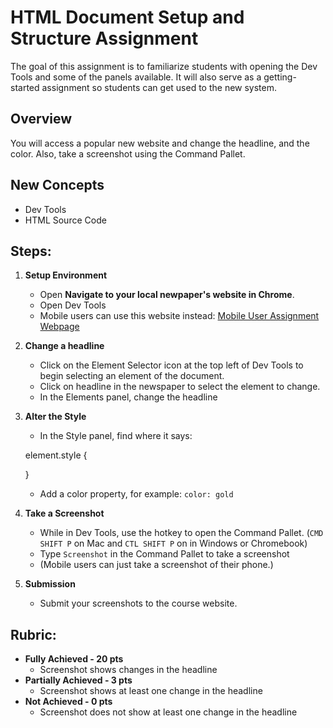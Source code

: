 # HTML Document Setup and Structure Assignment

The goal of this assignment is to familiarize students with opening the Dev Tools and some of the panels available. It will also serve as a getting-started assignment so students can get used to the new system.

## Overview

You will access a popular new website and change the headline, and the color. Also, take a screenshot using the Command Pallet.

## New Concepts

* Dev Tools
* HTML Source Code

## Steps:

1. **Setup Environment**

   - Open **Navigate to your local newpaper's website in Chrome**.
   -  Open Dev Tools
   - Mobile users can use this website instead: [Mobile User Assignment Webpage](https://codexcourses.github.io/mobile-dev-tools-demo/)

2. **Change a headline**

    - Click on the Element Selector icon at the top left of Dev Tools to begin selecting an element of the document.
    - Click on headline in the newspaper to select the element to change.
    - In the Elements panel, change the headline

3. **Alter the Style**

    - In the Style panel, find where it says:

    element.style {

    }

    - Add a color property, for example: `color: gold`

4. **Take a Screenshot**

    - While in Dev Tools, use the hotkey to open the Command Pallet. (`CMD SHIFT P` on Mac and `CTL SHIFT P` on in Windows or Chromebook)
    - Type `Screenshot` in the Command Pallet to take a screenshot
    - (Mobile users can just take a screenshot of their phone.)


5. **Submission**

    - Submit your screenshots to the course website.

## Rubric:

- **Fully Achieved - 20 pts**
  - Screenshot shows changes in the headline
- **Partially Achieved - 3 pts**
  - Screenshot shows at least one change in the headline
- **Not Achieved - 0 pts**
  - Screenshot does not show at least one change in the headline
